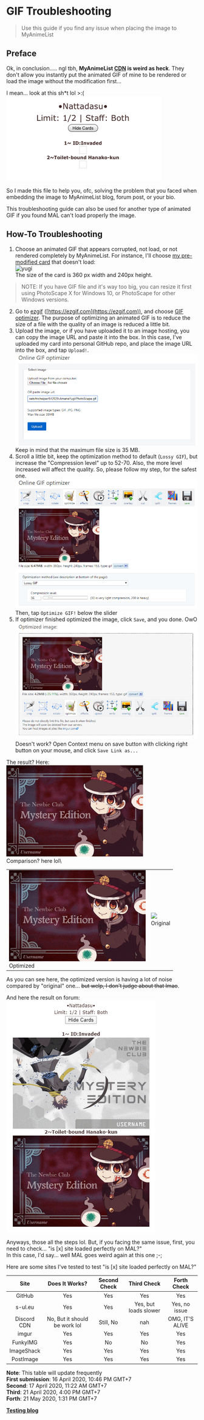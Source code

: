 # GIF Troubleshooting
> Use this guide if you find any issue when placing the image to MyAnimeList

## Preface
Ok, in conclusion..... ngl tbh, **MyAnimeList [CDN](https://www.cloudflare.com/learning/cdn/what-is-a-cdn/) is weird as heck**. 
They don't allow you instantly put the animated GIF of mine to be rendered or load the image without the modification first...

I mean... look at this sh\*t lol >:(\
![shut](assets/Ugh.png)

So I made this file to help you, ofc, solving the problem that you faced when embedding the image to MyAnimeList blog, forum post, or your bio.

This troubleshooting guide can also be used for another type of animated GIF if you found MAL can't load properly the image.

## How-To Troubleshooting

1. Choose an animated GIF that appears corrupted, not load, or not rendered completely by MyAnimeList. For instance, I'll choose [my pre-modified card](042020-AmaneYugi/PhotoScape.gif) that doesn't load:\
![yugi](042020-AmaneYugi/PhotoScape.gif)\
The size of the card is 360 px width and 240px height.
> NOTE: If you have GIF file and it's way too big, you can resize it first using PhotoScape X for Windows 10, or PhotoScape for other Windows versions.
2. Go to [ezgif](https://ezgif.com) ([https://ezgif.com](https://ezgif.com)), and choose [GIF optimizer](https://ezgif.com/optimize). The purpose of optimizing an animated GIF is to reduce the size of a file with the quality of an image is reduced a little bit.
3. Upload the image, or if you have uploaded it to an image hosting, you can copy the image URL and paste it into the box. In this case, I've uploaded my card into personal GitHub repo, and place the image URL into the box, and tap `Upload!`.\
![upload](assets/step1.png)\
Keep in mind that the maximum file size is 35 MB.
4. Scroll a little bit, keep the optimization method to default (`Lossy GIF`), but increase the "Compression level" up to 52-70. Also, the more level increased will affect the quality. So, please follow my step, for the safest one.\
![menu](assets/step2.png)\
Then, tap `Optimize GIF!` below the slider
5. If optimizer finished optimized the image, click `Save`, and you done. OwO\
![save](assets/step3.png)\
Doesn't work? Open Context menu on save button with clicking right button on your mouse, and click `Save Link as...`

The result? Here:\
![optimized](042020-AmaneYugi/ezgif.gif)\
Comparison? here lol\
<table><tr><td><img src="042020-AmaneYugi/ezgif.gif" /><br><span style="text-align: center;">Optimized</span></td><td><img src="042020-AmaneYugi/PhotoScape.gif" /><br><span style="text-align: center;">Original</span></td></tr></table>

As you can see here, the optimized version is having a lot of noise compared by "original" one... ~~but welp, I don't judge about that lmao~~.

And here the result on forum:\
![final](assets/final.png)

Anyways, those all the steps lol. But, if you facing the same issue, first, you need to check... "is [x] site loaded perfectly on MAL?"\
In this case, I'd say... well MAL goes weird again at this one ;-;

Here are some sites I've tested to test "is [x] site loaded perfectly on MAL?"

| Site | Does It Works? | Second Check | Third Check | Forth Check |
| :--: | :------------: | :----------: | :---------: | :---------: |
| GitHub | Yes | Yes | Yes | Yes |
| s-ul.eu | Yes | Yes | Yes, but loads slower | Yes, no issue |
| Discord CDN | No, But it should be work lol | Still, No | nah | OMG, IT'S ALIVE |
| imgur | Yes | Yes | Yes | Yes |
| FunkyIMG | Yes | No | No | Yes |
| ImageShack | Yes | Yes | Yes | Yes |
| PostImage | Yes | Yes | Yes | Yes |

**Note**: This table will update frequently\
**First submission**: 16 April 2020, 10:46 PM GMT+7\
**Second**: 17 April 2020, 11:22 AM GMT+7\
**Third**: 21 April 2020, 4:00 PM GMT+7\
**Forth**: 21 May 2020, 1:31 PM GMT+7

**[Testing blog](https://myanimelist.net/blog.php?eid=833627)**
